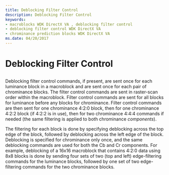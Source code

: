 ```yaml
---
title: Deblocking Filter Control
description: Deblocking Filter Control
keywords:
- macroblocks WDK DirectX VA , deblocking filter control
- deblocking filter control WDK DirectX VA
- chrominance prediction blocks WDK DirectX VA
ms.date: 04/20/2017
---
```


# Deblocking Filter Control


## <span id="ddk_deblocking_filter_control_gg"></span><span id="DDK_DEBLOCKING_FILTER_CONTROL_GG"></span>


Deblocking filter control commands, if present, are sent once for each luminance block in a macroblock and are sent once for each pair of chrominance blocks. The filter control commands are sent in raster-scan order within the macroblock. Filter control commands are sent for all blocks for luminance before any blocks for chrominance. Filter control commands are then sent for one chrominance 4:2:0 block, then for one chrominance 4:2:2 block (if 4:2:2 is in use), then for two chrominance 4:4:4 commands if needed (the same filtering is applied to both chrominance *components*).

The filtering for each block is done by specifying deblocking across the top edge of the block, followed by deblocking across the left edge of the block. Deblocking is specified for chrominance only once, and the same deblocking commands are used for both the Cb and Cr components. For example, deblocking of a 16x16 macroblock that contains 4:2:0 data using 8x8 blocks is done by sending four sets of two (top and left) edge-filtering commands for the luminance blocks, followed by one set of two edge-filtering commands for the two chrominance blocks.

 

 





